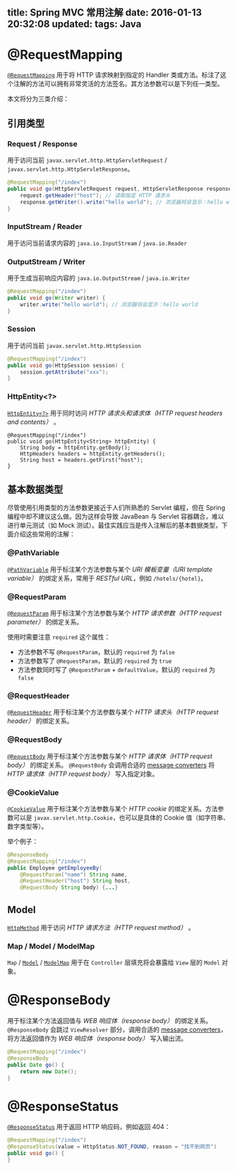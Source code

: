 title: Spring MVC 常用注解
date: 2016-01-13 20:32:08
updated:
tags: Java
---

# @RequestMapping

[`@RequestMapping`](http://docs.spring.io/spring/docs/current/javadoc-api/org/springframework/web/bind/annotation/RequestMapping.html) 用于将 HTTP 请求映射到指定的 Handler 类或方法。标注了这个注解的方法可以拥有非常灵活的方法签名。其方法参数可以是下列任一类型。

本文将分为三类介绍：

## 引用类型

### Request / Response

用于访问当前 `javax.servlet.http.HttpServletRequest` / `javax.servlet.http.HttpServletResponse`。

```java
@RequestMapping("/index")
public void go(HttpServletRequest request, HttpServletResponse response) {
    request.getHeader("host"); // 读取指定 HTTP 请求头
    response.getWriter().write("hello world"); // 浏览器将会显示：hello world
}
```

### InputStream / Reader

用于访问当前请求内容的 `java.io.InputStream` / `java.io.Reader`

### OutputStream / Writer

用于生成当前响应内容的 `java.io.OutputStream` / `java.io.Writer`

```java
@RequestMapping("/index")
public void go(Writer writer) {
    writer.write("hello world"); // 浏览器将会显示：hello world
}
```

### Session

用于访问当前 `javax.servlet.http.HttpSession`

```java
@RequestMapping("/index")
public void go(HttpSession session) {
    session.getAttribute("xxx");
}
```

### HttpEntity<?>

[`HttpEntity<?>`](http://docs.spring.io/spring/docs/current/javadoc-api/org/springframework/http/HttpEntity.html) 用于同时访问 *HTTP 请求头和请求体（HTTP request headers and contents）* 。

```
@RequestMapping("/index")
public void go(HttpEntity<String> httpEntity) {
    String body = httpEntity.getBody();
    HttpHeaders headers = httpEntity.getHeaders();
    String host = headers.getFirst("host");
}
```

## 基本数据类型

尽管使用引用类型的方法参数更接近于人们所熟悉的 Servlet 编程，但在 Spring 编程中却不建议这么做。因为这样会导致 JavaBean 与 Servlet 容器耦合，难以进行单元测试（如 Mock 测试）。最佳实践应当是传入注解后的基本数据类型，下面介绍这些常用的注解：

### @PathVariable

[`@PathVariable`](http://docs.spring.io/spring/docs/current/javadoc-api/org/springframework/web/bind/annotation/PathVariable.html) 用于标注某个方法参数与某个 *URI 模板变量（URI template variable）* 的绑定关系，常用于 *RESTful URL*，例如 `/hotels/{hotel}`。

### @RequestParam

[`@RequestParam`](http://docs.spring.io/spring/docs/current/javadoc-api/org/springframework/web/bind/annotation/RequestParam.html) 用于标注某个方法参数与某个 *HTTP 请求参数（HTTP request parameter）* 的绑定关系。

使用时需要注意 `required` 这个属性：

* 方法参数不写 `@RequestParam`，默认的 `required` 为 `false`
* 方法参数写了 `@RequestParam`，默认的 `required` 为 `true`
* 方法参数同时写了 `@RequestParam` + `defaultValue`，默认的 `required` 为 `false`

### @RequestHeader

[`@RequestHeader`](http://docs.spring.io/spring/docs/current/javadoc-api/org/springframework/web/bind/annotation/RequestHeader.html) 用于标注某个方法参数与某个 *HTTP 请求头（HTTP request header）* 的绑定关系。

### @RequestBody

[`@RequestBody`](http://docs.spring.io/spring/docs/current/javadoc-api/org/springframework/web/bind/annotation/RequestBody.html) 用于标注某个方法参数与某个 *HTTP 请求体（HTTP request body）* 的绑定关系。 `@RequestBody` 会调用合适的 [message converters](http://docs.spring.io/spring/docs/current/javadoc-api/org/springframework/http/converter/HttpMessageConverter.html) 将 *HTTP 请求体（HTTP request body）* 写入指定对象。

### @CookieValue

[`@CookieValue`](http://docs.spring.io/spring/docs/current/javadoc-api/org/springframework/web/bind/annotation/CookieValue.html) 用于标注某个方法参数与某个 *HTTP cookie* 的绑定关系。方法参数可以是 `javax.servlet.http.Cookie`，也可以是具体的 Cookie 值（如字符串、数字类型等）。

举个例子：

```java
@ResponseBody
@RequestMapping("/index")
public Employee getEmployeeBy(
    @RequestParam("name") String name, 
    @RequestHeader("host") String host, 
    @RequestBody String body) {...}
```

## Model

[`HttpMethod`](http://docs.spring.io/spring/docs/current/javadoc-api/org/springframework/http/HttpMethod.html) 用于访问 *HTTP 请求方法（HTTP request method）* 。

### Map / Model / ModelMap

`Map` / [`Model`](http://docs.spring.io/spring/docs/current/javadoc-api/org/springframework/ui/Model.html) / [`ModelMap`](http://docs.spring.io/spring/docs/current/javadoc-api/org/springframework/ui/ModelMap.html) 用于在 `Controller` 层填充将会暴露给 `View` 层的 `Model` 对象。

# @ResponseBody

用于标注某个方法返回值与 *WEB 响应体（response body）* 的绑定关系。 `@ResponseBody` 会跳过 `ViewResolver` 部分，调用合适的 [message converters](http://docs.spring.io/spring/docs/current/javadoc-api/org/springframework/http/converter/HttpMessageConverter.html)，将方法返回值作为 *WEB 响应体（response body）* 写入输出流。

```java
@RequestMapping("/index")
@ResponseBody
public Date go() {
    return new Date();
}
```

# @ResponseStatus

[`@ResponseStatus`](http://docs.spring.io/spring/docs/current/javadoc-api/org/springframework/web/bind/annotation/ResponseStatus.html) 用于返回 HTTP 响应码，例如返回 404：

```java
@RequestMapping("/index")
@ResponseStatus(value = HttpStatus.NOT_FOUND, reason = "找不到网页")
public void go() {
}
```